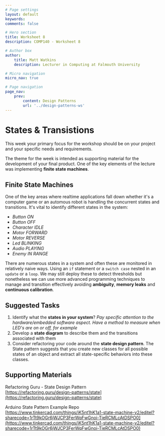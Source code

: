 ```yaml
---
# Page settings
layout: default
keywords:
comments: false

# Hero section
title: Worksheet 8
description: COMP140 - Worksheet 8

# Author box
author:
    title: Matt Watkins
    description: Lecturer in Computing at Falmouth University

# Micro navigation
micro_nav: true

# Page navigation
page_nav:
    prev:
        content: Design Patterns
        url: '../design-patterns-ws'
---
```


# States & Transistions

This week your primary focus for the workshop should be on your project and your specific needs and requirements.

The theme for the week is intended as supporting material for the development of your final product. One of the key elements of the lecture was implementing **finite state machines**.

## Finite State Machines

One of the key areas where realtime applications fall down whether it's a computer game or an automous robot is handling the concurrent states and transitions. It's vital to identify different states in the system:

 - *Button ON*
 - *Button OFF*
 - *Character IDLE*
 - *Motor FORWARD*
 - *Motor REVERSE*
 - *Led BLINKING*
 - *Audio PLAYING*
 - *Enemy IN RANGE*

There are numerous states in a system and often these are monitored in relatively naive ways. Using an `if` statement or  a `switch case` nested in an `update` or a `loop`. We may still deploy these to detect thresholds but nonetheless we can use more advanced programming techniques to manage and transition effectively avoiding **ambiguity**, **memory leaks** and **continuous calibration**.

## Suggested Tasks

 1. Identify what the **states in your system**?
 *Pay specific attention to the hardware/embedded software aspect. Have a method to measure when LED's are on or off, for example*
  2. Develop a **state diagram** to describe them and the transitions associated with them
3. Consider refactoring your code around the **state design pattern**. The State pattern suggests that you create new classes for all possible states of an object and extract all state-specific behaviors into these classes.

## Supporting Materials

Refactoring Guru - State Design Pattern\
[https://refactoring.guru/design-patterns/state](https://refactoring.guru/design-patterns/state)

Arduino State Pattern Example Repo\
[https://www.tinkercad.com/things/iK5nt1hK1a1-state-machine-v2/editel?sharecode=1rTt9kOGr6jWJCP3FerWqFwGnoi-TieRCMLcAtDSPO0](https://www.tinkercad.com/things/iK5nt1hK1a1-state-machine-v2/editel?sharecode=1rTt9kOGr6jWJCP3FerWqFwGnoi-TieRCMLcAtDSPO0)





<!--stackedit_data:
eyJoaXN0b3J5IjpbLTYwNjc5OTY4MiwyMDY3NDc1ODc4LC0xMj
QzNzk4NDQ3LC0xNDUyOTA3MjE2LDE0NTM4ODU0ODgsMTA2NjAw
NzgxOF19
-->